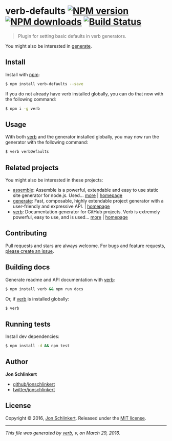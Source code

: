 # verb-defaults [![NPM version](https://img.shields.io/npm/v/verb-defaults.svg?style=flat)](https://www.npmjs.com/package/verb-defaults) [![NPM downloads](https://img.shields.io/npm/dm/verb-defaults.svg?style=flat)](https://npmjs.org/package/verb-defaults) [![Build Status](https://img.shields.io/travis/jonschlinkert/verb-defaults.svg?style=flat)](https://travis-ci.org/jonschlinkert/verb-defaults)

> Plugin for setting basic defaults in verb generators.

You might also be interested in [generate](https://github.com/generate/generate).

## Install

Install with [npm](https://www.npmjs.com/):

```sh
$ npm install verb-defaults --save
```

If you do not already have verb installed globally, you can do that now with the following command:

```sh
$ npm i -g verb
```

## Usage

With both [verb](https://github.com/verbose/verb) and the generator installed globally, you may now run the generator with the following command:

```sh
$ verb verbDefaults
```

## Related projects

You might also be interested in these projects:

* [assemble](https://www.npmjs.com/package/assemble): Assemble is a powerful, extendable and easy to use static site generator for node.js. Used… [more](https://www.npmjs.com/package/assemble) | [homepage](https://github.com/assemble/assemble)
* [generate](https://www.npmjs.com/package/generate): Fast, composable, highly extendable project generator with a user-friendly and expressive API. | [homepage](https://github.com/generate/generate)
* [verb](https://www.npmjs.com/package/verb): Documentation generator for GitHub projects. Verb is extremely powerful, easy to use, and is used… [more](https://www.npmjs.com/package/verb) | [homepage](https://github.com/verbose/verb)

## Contributing

Pull requests and stars are always welcome. For bugs and feature requests, [please create an issue](https://github.com/jonschlinkert/verb-defaults/issues/new).

## Building docs

Generate readme and API documentation with [verb](https://github.com/verbose/verb):

```sh
$ npm install verb && npm run docs
```

Or, if [verb](https://github.com/verbose/verb) is installed globally:

```sh
$ verb
```

## Running tests

Install dev dependencies:

```sh
$ npm install -d && npm test
```

## Author

**Jon Schlinkert**

* [github/jonschlinkert](https://github.com/jonschlinkert)
* [twitter/jonschlinkert](http://twitter.com/jonschlinkert)

## License

Copyright © 2016, [Jon Schlinkert](https://github.com/jonschlinkert).
Released under the [MIT license](https://github.com/jonschlinkert/verb-defaults/blob/master/LICENSE).

***

_This file was generated by [verb](https://github.com/verbose/verb), v, on March 29, 2016._